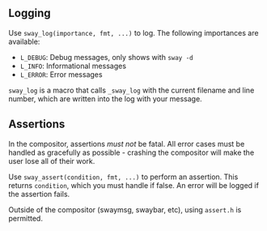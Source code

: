 ## Logging

Use `sway_log(importance, fmt, ...)` to log. The following importances are
available:

* `L_DEBUG`: Debug messages, only shows with `sway -d`
* `L_INFO`: Informational messages
* `L_ERROR`: Error messages

`sway_log` is a macro that calls `_sway_log` with the current filename and line
number, which are written into the log with your message.

## Assertions

In the compositor, assertions *must not* be fatal. All error cases must be
handled as gracefully as possible - crashing the compositor will make the user
lose all of their work.

Use `sway_assert(condition, fmt, ...)` to perform an assertion. This returns
`condition`, which you must handle if false. An error will be logged if the
assertion fails.

Outside of the compositor (swaymsg, swaybar, etc), using `assert.h` is
permitted.
